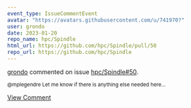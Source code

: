 ```yaml
---
event_type: IssueCommentEvent
avatar: "https://avatars.githubusercontent.com/u/741970?"
user: grondo
date: 2023-01-20
repo_name: hpc/Spindle
html_url: https://github.com/hpc/Spindle/pull/50
repo_url: https://github.com/hpc/Spindle
---
```


<a href='https://github.com/grondo' target='_blank'>grondo</a> commented on issue <a href='https://github.com/hpc/Spindle/pull/50' target='_blank'>hpc/Spindle#50</a>.

<small>@mplegendre Let me know if there is anything else needed here...</small>

<a href='https://github.com/hpc/Spindle/pull/50' target='_blank'>View Comment</a>